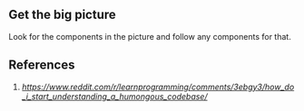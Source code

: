 
## Get the big picture
Look for the components in the picture and follow any components for that. 

## References
1. _https://www.reddit.com/r/learnprogramming/comments/3ebgy3/how_do_i_start_understanding_a_humongous_codebase/_
